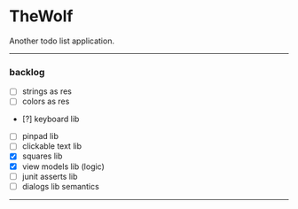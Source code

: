 # TheWolf
Another todo list application.

---

### backlog
- [ ] strings as res
- [ ] colors as res
- [?] keyboard lib
- [ ] pinpad lib
- [ ] clickable text lib
- [x] squares lib
- [x] view models lib (logic)
- [ ] junit asserts lib
- [ ] dialogs lib semantics

---
